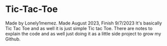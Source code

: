 # Tic-Tac-Toe
Made by Lonely1memez. Made August 2023, Finish 9/7/2023
It's basically Tic Tac Toe and as well it is just simple Tic tac Toe. 
There are notes to explain the code and as well just doing it as a little side project to grow my Github.
